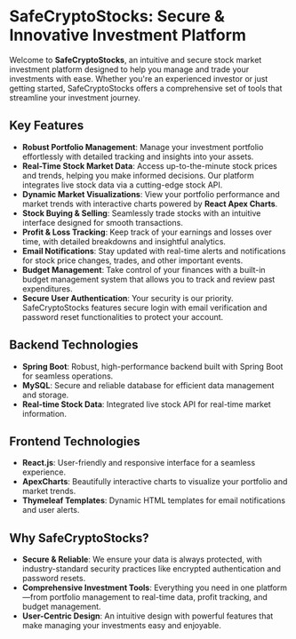 # SafeCryptoStocks: Secure & Innovative Investment Platform

Welcome to **SafeCryptoStocks**, an intuitive and secure stock market investment platform designed to help you manage and trade your investments with ease. Whether you're an experienced investor or just getting started, SafeCryptoStocks offers a comprehensive set of tools that streamline your investment journey.

## Key Features

- **Robust Portfolio Management**: Manage your investment portfolio effortlessly with detailed tracking and insights into your assets.
- **Real-Time Stock Market Data**: Access up-to-the-minute stock prices and trends, helping you make informed decisions. Our platform integrates live stock data via a cutting-edge stock API.
- **Dynamic Market Visualizations**: View your portfolio performance and market trends with interactive charts powered by **React Apex Charts**.
- **Stock Buying & Selling**: Seamlessly trade stocks with an intuitive interface designed for smooth transactions.
- **Profit & Loss Tracking**: Keep track of your earnings and losses over time, with detailed breakdowns and insightful analytics.
- **Email Notifications**: Stay updated with real-time alerts and notifications for stock price changes, trades, and other important events.
- **Budget Management**: Take control of your finances with a built-in budget management system that allows you to track and review past expenditures.
- **Secure User Authentication**: Your security is our priority. SafeCryptoStocks features secure login with email verification and password reset functionalities to protect your account.
  
## Backend Technologies

- **Spring Boot**: Robust, high-performance backend built with Spring Boot for seamless operations.
- **MySQL**: Secure and reliable database for efficient data management and storage.
- **Real-time Stock Data**: Integrated live stock API for real-time market information.

## Frontend Technologies

- **React.js**: User-friendly and responsive interface for a seamless experience.
- **ApexCharts**: Beautifully interactive charts to visualize your portfolio and market trends.
- **Thymeleaf Templates**: Dynamic HTML templates for email notifications and user alerts.

## Why SafeCryptoStocks?

- **Secure & Reliable**: We ensure your data is always protected, with industry-standard security practices like encrypted authentication and password resets.
- **Comprehensive Investment Tools**: Everything you need in one platform—from portfolio management to real-time data, profit tracking, and budget management.
- **User-Centric Design**: An intuitive design with powerful features that make managing your investments easy and enjoyable.


